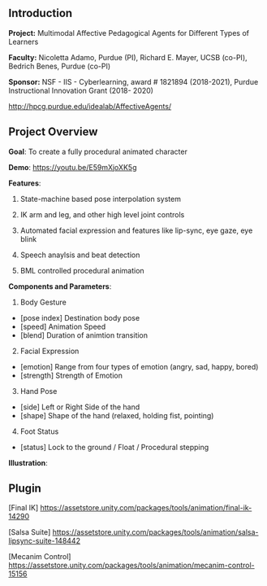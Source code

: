 ## Introduction

__Project:__ Multimodal Affective Pedagogical Agents for Different Types of Learners

__Faculty:__ Nicoletta Adamo, Purdue (PI), Richard E. Mayer, UCSB (co-PI), Bedrich Benes, Purdue (co-PI)

__Sponsor:__ NSF - IIS - Cyberlearning, award # 1821894 (2018-2021), Purdue Instructional Innovation Grant (2018- 2020)

http://hpcg.purdue.edu/idealab/AffectiveAgents/


## Project Overview

__Goal__: To create a fully procedural animated character

__Demo__: https://youtu.be/E59mXjoXK5g

__Features__:

1. State-machine based pose interpolation system

2. IK arm and leg, and other high level joint controls

3. Automated facial expression and features like lip-sync, eye gaze, eye blink

4. Speech anaylsis and beat detection

5. BML controlled procedural animation 

__Components and Parameters__:

1. Body Gesture

- [pose index] Destination body pose
- [speed] Animation Speed
- [blend] Duration of animtion transition

2. Facial Expression

- [emotion] Range from four types of emotion (angry, sad, happy, bored)
- [strength] Strength of Emotion

3. Hand Pose

- [side] Left or Right Side of the hand
- [shape] Shape of the hand (relaxed, holding fist, pointing)

4. Foot Status

- [status] Lock to the ground / Float / Procedural stepping

__Illustration__:


## Plugin

[Final IK] https://assetstore.unity.com/packages/tools/animation/final-ik-14290

[Salsa Suite] https://assetstore.unity.com/packages/tools/animation/salsa-lipsync-suite-148442

[Mecanim Control] https://assetstore.unity.com/packages/tools/animation/mecanim-control-15156

